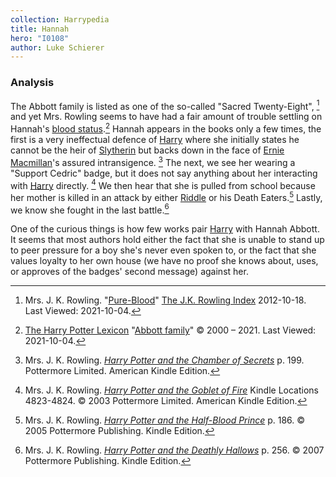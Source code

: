 ```yaml
---
collection: Harrypedia
title: Hannah
hero: "I0108"
author: Luke Schierer
---
```


### Analysis


The Abbott family is listed as one of the so-called "Sacred Twenty-Eight",
[^211004-10] and yet Mrs. Rowling seems to have had a fair amount of trouble
settling on Hannah's [blood status].[^211004-11]  Hannah appears in the
books only a few times, the first is a very ineffectual defence of [Harry]
where she initially states he cannot be the heir of [Slytherin][Salazar] but
backs down in the face of [Ernie Macmillan][Ernie]'s assured intransigence.
[^211004-12]  The next, we see her wearing a "Support Cedric" badge, but it
does not say anything about her interacting with [Harry] directly.
[^211004-13]  We then hear that she is pulled from school because her mother
is killed in an attack by either [Riddle] or his Death Eaters.[^211004-14]
Lastly, we know she fought in the last battle.[^211004-15]

One of the curious things is how few works pair [Harry][] with Hannah Abbott.
It seems that most authors hold either the fact that she is unable to stand
up to peer pressure for a boy she's never even spoken to, or the fact that
she values loyalty to her own house (we have no proof she knows about, uses,
or approves of the badges' second message) against her.

[blood status]: <../../../culture/class_and_blood>

[Harry]: <../../potter/harry_james>

[Salazar]: <../../slytherin/salazar>

[Ernie]: <../../macmillan>

[Riddle]: <../../riddle/tom_marvolo>

[^211004-15]: Mrs. J. K. Rowling.
    _[Harry Potter and the Deathly Hallows](https://www.goodreads.com/book/show/136251.Harry_Potter_and_the_Deathly_Hallows)_
    p. 256. © 2007 Pottermore Publishing. Kindle Edition.

[^211004-14]: Mrs. J. K. Rowling.
    _[Harry Potter and the Half-Blood Prince](https://www.goodreads.com/book/show/1.Harry_Potter_and_the_Half_Blood_Prince)_
    p. 186. © 2005 Pottermore Publishing. Kindle Edition.

[^211004-13]: Mrs. J. K. Rowling.
    _[Harry Potter and the Goblet of Fire](https://www.goodreads.com/book/show/6.Harry_Potter_and_the_Goblet_of_Fire)_
    Kindle Locations 4823-4824. © 2003 Pottermore Limited. American Kindle Edition.

[^211004-12]: Mrs. J. K. Rowling.
    _[Harry Potter and the Chamber of Secrets](https://www.goodreads.com/book/show/15881.Harry_Potter_and_the_Chamber_of_Secrets)_
    p. 199. Pottermore Limited. American Kindle Edition.

[^211004-11]: [The Harry Potter Lexicon](https://www.hp-lexicon.org/)
    "[Abbott family](https://www.hp-lexicon.org/character/abbott-family/)"
    © 2000 – 2021.  Last Viewed: 2021-10-04.

[^211004-10]: Mrs. J. K. Rowling.
    "[Pure-Blood](https://www.rowlingindex.org/work/pmpbl/)"
    [The J.K. Rowling Index](https://www.rowlingindex.org)
    2012-10-18. Last Viewed: 2021-10-04.

